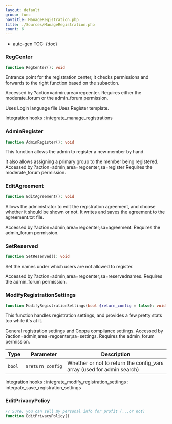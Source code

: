 ```yaml
---
layout: default
group: func
navtitle: ManageRegistration.php
title: ./Sources/ManageRegistration.php
count: 6
---
```

* auto-gen TOC:
{:toc}
### RegCenter

```php
function RegCenter(): void
```
Entrance point for the registration center, it checks permissions and forwards
to the right function based on the subaction.

Accessed by ?action=admin;area=regcenter.
Requires either the moderate_forum or the admin_forum permission.

Uses Login language file
Uses Register template.

Integration hooks
: integrate_manage_registrations

### AdminRegister

```php
function AdminRegister(): void
```
This function allows the admin to register a new member by hand.

It also allows assigning a primary group to the member being registered.
Accessed by ?action=admin;area=regcenter;sa=register
Requires the moderate_forum permission.

### EditAgreement

```php
function EditAgreement(): void
```
Allows the administrator to edit the registration agreement, and choose whether
it should be shown or not. It writes and saves the agreement to the agreement.txt
file.

Accessed by ?action=admin;area=regcenter;sa=agreement.
Requires the admin_forum permission.

### SetReserved

```php
function SetReserved(): void
```
Set the names under which users are not allowed to register.

Accessed by ?action=admin;area=regcenter;sa=reservednames.
Requires the admin_forum permission.

### ModifyRegistrationSettings

```php
function ModifyRegistrationSettings(bool $return_config = false): void|array
```
This function handles registration settings, and provides a few pretty stats too while it's at it.

General registration settings and Coppa compliance settings.
Accessed by ?action=admin;area=regcenter;sa=settings.
Requires the admin_forum permission.

Type|Parameter|Description
---|---|---
`bool`|`$return_config`|Whether or not to return the config_vars array (used for admin search)

Integration hooks
: integrate_modify_registration_settings
: integrate_save_registration_settings

### EditPrivacyPolicy

```php
// Sure, you can sell my personal info for profit (...or not)
function EditPrivacyPolicy()
```
